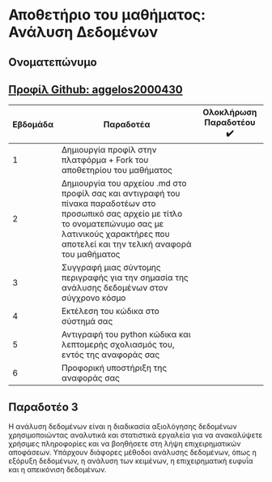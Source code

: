 
# Αποθετήριο του μαθήματος: Ανάλυση Δεδομένων

## Ονοματεπώνυμο
## [Προφίλ Github: aggelos2000430](https://github.com/aggelos2000430)

| Εβδομάδα | Παραδοτέα | Ολοκλήρωση Παραδοτέου :heavy_check_mark: |
| --- | --- | --- |
| 1 | Δημιουργία προφίλ στην πλατφόρμα + Fork του αποθετηρίου του μαθήματος|  |
| 2 | Δημιουργία του αρχείου .md στο προφίλ σας και αντιγραφή του πίνακα παραδοτέων στο προσωπικό σας αρχείο με τίτλο το ονοματεπώνυμο σας με λατινικούς χαρακτήρες που αποτελεί και την τελική αναφορά του μαθήματος|  |
| 3 | Συγγραφή μιας σύντομης περιγραφής για την σημασία της ανάλυσης δεδομένων στον σύγχρονο κόσμο |  |
| 4 | Εκτέλεση του κώδικα στο σύστημά σας |  |
| 5 | Αντιγραφή του python κώδικα και λεπτομερής σχολιασμός του, εντός της αναφοράς σας |  |
| 6 | Προφορική υποστήριξη της αναφοράς σας |  |
## Παραδοτέο 3
Η ανάλυση δεδομένων είναι η διαδικασία αξιολόγησης δεδομένων χρησιμοποιώντας αναλυτικά και στατιστικά εργαλεία για να ανακαλύψετε χρήσιμες πληροφορίες και να βοηθήσετε στη λήψη επιχειρηματικών αποφάσεων. Υπάρχουν διάφορες μέθοδοι ανάλυσης δεδομένων, όπως η εξόρυξη δεδομένων, η ανάλυση των κειμένων, η επιχειρηματική ευφυΐα και η απεικόνιση δεδομένων.

